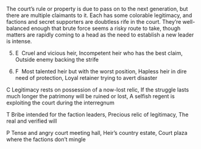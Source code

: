 The court’s rule or property is due to pass on to the next generation, but there are multiple claimants to it. Each has some colorable legitimacy, and factions and secret supporters are doubtless rife in the court. They’re well-balanced enough that brute force seems a risky route to take, though matters are rapidly coming to a head as the need to establish a new leader is intense.

5.  E  Cruel and vicious heir, Incompetent heir who has the best claim, Outside enemy backing the strife
    
6.  F  Most talented heir but with the worst position, Hapless heir in dire need of protection, Loyal retainer trying to avert disaster
    

C Legitimacy rests on possession of a now-lost relic, If the struggle lasts much longer the patrimony will be ruined or lost, A selfish regent is exploiting the court during the interregnum

T Bribe intended for the faction leaders, Precious relic of legitimacy, The real and verified will

P Tense and angry court meeting hall, Heir’s country estate, Court plaza where the factions don’t mingle